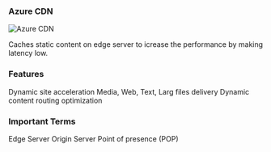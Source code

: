 ### Azure CDN

![Azure CDN](https://docs.microsoft.com/en-us/azure/cdn/media/cdn-overview/cdn-overview.png)

Caches static content on edge server to icrease the performance by making latency low.

### Features
Dynamic site acceleration
Media, Web, Text, Larg files delivery
Dynamic content routing optimization

### Important Terms
Edge Server
Origin Server
Point of presence (POP)
